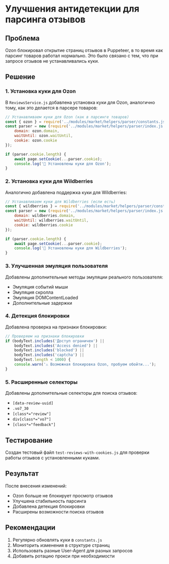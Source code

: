 # Улучшения антидетекции для парсинга отзывов

## Проблема
Ozon блокировал открытие страниц отзывов в Puppeteer, в то время как парсинг товаров работал нормально. Это было связано с тем, что при запросе отзывов не устанавливались куки.

## Решение

### 1. Установка куки для Ozon
В `ReviewsService.js` добавлена установка куки для Ozon, аналогично тому, как это делается в парсере товаров:

```javascript
// Устанавливаем куки для Ozon (как в парсинге товаров)
const { ozon } = require('../modules/market/helpers/parser/constants.js');
const parser = new (require('../modules/market/helpers/parser/index.js').Parser)({
    domain: ozon.domain,
    waitUntil: ozon.waitUntil,
    cookie: ozon.cookie
});

if (parser.cookie.length) {
    await page.setCookie(...parser.cookie);
    console.log('🍪 Установлены куки для Ozon');
}
```

### 2. Установка куки для Wildberries
Аналогично добавлена поддержка куки для Wildberries:

```javascript
// Устанавливаем куки для Wildberries (если есть)
const { wildberries } = require('../modules/market/helpers/parser/constants.js');
const parser = new (require('../modules/market/helpers/parser/index.js').Parser)({
    domain: wildberries.domain,
    waitUntil: wildberries.waitUntil,
    cookie: wildberries.cookie
});

if (parser.cookie.length) {
    await page.setCookie(...parser.cookie);
    console.log('🍪 Установлены куки для Wildberries');
}
```

### 3. Улучшенная эмуляция пользователя
Добавлены дополнительные методы эмуляции реального пользователя:

- Эмуляция событий мыши
- Эмуляция скролла
- Эмуляция DOMContentLoaded
- Дополнительные задержки

### 4. Детекция блокировки
Добавлена проверка на признаки блокировки:

```javascript
// Проверяем на признаки блокировки
if (bodyText.includes('Доступ ограничен') || 
    bodyText.includes('Access denied') || 
    bodyText.includes('blocked') ||
    bodyText.includes('captcha') ||
    bodyText.length < 1000) {
    console.warn('⚠️ Возможная блокировка Ozon, пробуем обойти...');
}
```

### 5. Расширенные селекторы
Добавлены дополнительные селекторы для поиска отзывов:

- `[data-review-uuid]`
- `.vo7_30`
- `[class*="review"]`
- `div[class*="vo7"]`
- `[class*="feedback"]`

## Тестирование

Создан тестовый файл `test-reviews-with-cookies.js` для проверки работы отзывов с установленными куками.

## Результат

После внесения изменений:
- Ozon больше не блокирует просмотр отзывов
- Улучшена стабильность парсинга
- Добавлена детекция блокировки
- Расширены возможности поиска отзывов

## Рекомендации

1. Регулярно обновлять куки в `constants.js`
2. Мониторить изменения в структуре страниц
3. Использовать разные User-Agent для разных запросов
4. Добавить ротацию прокси при необходимости
